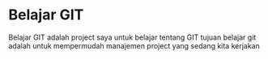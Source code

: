 # Belajar GIT

Belajar GIT adalah project saya untuk belajar tentang GIT
tujuan belajar git adalah untuk mempermudah manajemen project yang sedang kita kerjakan
